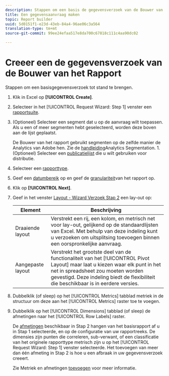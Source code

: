 ```yaml
---
description: Stappen om een basis de gegevensverzoek van de Bouwer van het Rapport tot stand te brengen.
title: Een gegevensaanvraag maken
topic: Report builder
uuid: 5d0151f1-e23d-43eb-84a4-96ae06c3a564
translation-type: tm+mt
source-git-commit: 99ee24efaa517e8da700c67818c111c4aa90dc02

---
```



# Creeer een de gegevensverzoek van de Bouwer van het Rapport

Stappen om een basisgegevensverzoek tot stand te brengen.

1. Klik in Excel op **[!UICONTROL Create]**.
1. Selecteer in het [!UICONTROL Request Wizard: Step 1] venster een [rapportsuite](/help/analyze/report-builder/data-requests/selecting-report-suites/t-select-report-suites.md).
1. (Optioneel) Selecteer een segment dat u op de aanvraag wilt toepassen. Als u een of meer segmenten hebt geselecteerd, worden deze boven aan de lijst geplaatst.

   De Bouwer van het rapport gebruikt segmenten op de zelfde manier de Analytics van Adobe hen. Zie de [handleiding](https://marketing.adobe.com/resources/help/en_US/analytics/segment/)Analytics Segmentation. 1. (Optioneel) Selecteer een [publicatielijst](/help/analyze/report-builder/data-requests/allow-publishing-list-overrides.md) die u wilt gebruiken voor distributie.
1. Selecteer een [rapporttype](/help/analyze/report-builder/data-requests/c-report-types/select-report-types.md).
1. Geef een [datumbereik](/help/analyze/report-builder/data-requests/configuring-report-dates/custom-calendar.md) op en geef de [granulariteit](/help/analyze/report-builder/data-requests/configuring-report-dates/granularity.md)van het rapport op.
1. Klik op **[!UICONTROL Next]**.
1. Geef in het venster [Layout - Wizard Verzoek Stap 2](/help/analyze/report-builder/layout/layout.md) een lay-out op:

   | Element | Beschrijving |
   |---|---|
   | Draaiende layout | Verstrekt een rij, een kolom, en metrisch net voor lay-out, gelijkend op de standaardlijsten van Excel. Met behulp van deze indeling kunt u verzoeken om uitsplitsing toevoegen binnen een oorspronkelijke aanvraag. |
   | Aangepaste layout | Verstrekt het grootste deel van de functionaliteit van het [!UICONTROL Pivot Layout] maar laat u kiezen waar elk punt in het net in spreadsheet zou moeten worden gevestigd. Deze indeling biedt de flexibiliteit die beschikbaar is in eerdere versies. |

1. Dubbelklik (of sleep) op het [!UICONTROL Metrics] tabblad metriek in de structuur om deze aan het [!UICONTROL Metrics] raster toe te voegen.
1. Dubbelklik op het [!UICONTROL Dimensions] tabblad (of sleep) de afmetingen naar het [!UICONTROL Row Labels] raster.

   De [afmetingen](https://marketing.adobe.com/resources/help/en_US/reference/dimensions.html) beschikbaar in Stap 2 hangen van het basisrapport af u in Stap 1 selecteerde, en op de configuratie van uw rapportreeks. De dimensies zijn punten die correleren, sub-verwant, of een classificatie van het originele rapporttype metrisch zijn u op het [!UICONTROL Request Wizard: Step 1] venster selecteerde. Het toevoegen van meer dan één afmeting in Stap 2 is hoe u een afbraak in uw gegevensverzoek creeert.

   Zie Metriek en afmetingen [toevoegen](/help/analyze/report-builder/layout/c-metrics-dimensions/t-add-metrics-and-dimensions.md) voor meer informatie.

